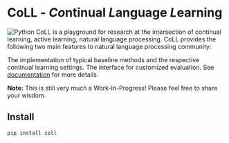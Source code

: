 # CoLL - ***Co***ntinual ***L***anguage ***L***earning
![[Python](https://img.shields.io/pypi/pyversions/coll.svg?style=plastic)](https://pypi.org/project/coll/)
CoLL is a playground for research at the intersection of continual learning, active learning, natural language processing. CoLL provides the following two main features to natural language processing community:

The implementation of typical baseline methods and the respective continual learning settings.
The interface for customized evaluation. See [documentation](https://wutong8023.site/CoLL/) for more details.

**Note:** This is still very much a Work-In-Progress! Please feel free to share your wisdom.

## Install
```bash
pip install coll
```